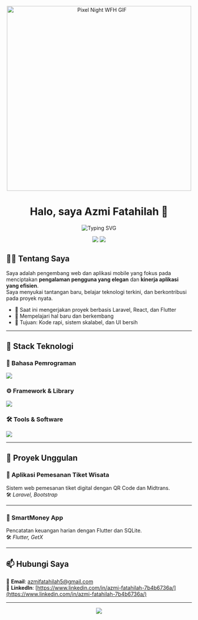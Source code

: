 <!-- 🌙 PIXEL NIGHT WFH GIF HEADER + TYPING TEXT -->
<p align="center">
  <img src="https://media1.giphy.com/media/v1.Y2lkPTc5MGI3NjExODBwMm8ycWx2Y3l3ZnNnbWQ4MnBpazBhMHlxZ2VhdnNoZzFkYWgzOSZlcD12MV9pbnRlcm5hbF9naWZfYnlfaWQmY3Q9Zw/9LZTcawH3mc8V2oUqk/giphy.gif" width="500" alt="Pixel Night WFH GIF" />
</p>

<h1 align="center">Halo, saya Azmi Fatahilah 👋</h1>
<p align="center">
  <img src="https://readme-typing-svg.demolab.com?font=Fira+Code&size=22&pause=1000&color=14B8A6&center=true&vCenter=true&width=500&lines=Fullstack+Web+%26+Mobile+Developer;Laravel+%7C+React+%7C+Flutter;Clean+Code+%7C+Elegant+UI+%7C+Scalable+System" alt="Typing SVG" />
</p>

<p align="center">
  <a href="mailto:azmifatahilah5@gmail.com"><img src="https://img.shields.io/badge/Email-D14836?style=flat&logo=gmail&logoColor=white"/></a>
  <a href="https://www.linkedin.com/in/azmi-fatahilah-7b4b6736a/"><img src="https://img.shields.io/badge/LinkedIn-0077B5?style=flat&logo=linkedin&logoColor=white"/></a>
</p>


## 🧑‍💻 Tentang Saya

Saya adalah pengembang web dan aplikasi mobile yang fokus pada menciptakan **pengalaman pengguna yang elegan** dan **kinerja aplikasi yang efisien**.  
Saya menyukai tantangan baru, belajar teknologi terkini, dan berkontribusi pada proyek nyata.

- 🔭 Saat ini mengerjakan proyek berbasis Laravel, React, dan Flutter
- 🧠 Mempelajari hal baru dan berkembang
- 🎯 Tujuan: Kode rapi, sistem skalabel, dan UI bersih

---

## 🚀 Stack Teknologi

### 🧩 Bahasa Pemrograman
<p>
  <img src="https://skillicons.dev/icons?i=html,css,js,dart,php" />
</p>

### ⚙️ Framework & Library
<p>
  <img src="https://skillicons.dev/icons?i=laravel,nodejs,react,bootstrap,tailwind,flutter" />
</p>

### 🛠️ Tools & Software
<p>
  <img src="https://skillicons.dev/icons?i=vscode,git,github,postman,figma" />
</p>

---

## 🌟 Proyek Unggulan

### 🎫 Aplikasi Pemesanan Tiket Wisata  
Sistem web pemesanan tiket digital dengan QR Code dan Midtrans.  
🛠️ *Laravel, Bootstrap*

---

### 💸 SmartMoney App  
Pencatatan keuangan harian dengan Flutter dan SQLite.  
🛠️ *Flutter, GetX*

---

## 📫 Hubungi Saya

📧 **Email**: [azmifatahilah5@gmail.com](mailto:azmifatahilah5@gmail.com)  
🔗 **LinkedIn**: [https://www.linkedin.com/in/azmi-fatahilah-7b4b6736a/](https://www.linkedin.com/in/azmi-fatahilah-7b4b6736a/)  

---

<p align="center">
  <img src="https://capsule-render.vercel.app/api?type=waving&color=0f172a&height=120&section=footer"/>
</p>
